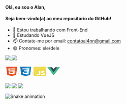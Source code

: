 #### Olá, eu sou o Alan,
#### Seja bem-vindo(a) ao meu repositório do GitHub!

- 🔭 Estou trabalhando com Front-End
- 🌱 Estudando VueJS
- 📫 Contate-me por email: contatoal4nn@gmail.com
- 😄 Pronomes: ele/dele

 <div>
  <a href="https://github.com/al4nn">
  <img height="180em" src="https://github-readme-stats.vercel.app/api?username=al4nn&show_icons=true&theme=radical&include_all_commits=true&count_private=true"/>
  <img height="180em" src="https://github-readme-stats.vercel.app/api/top-langs/?username=al4nn&layout=compact&langs_count=7&theme=radical"/>
</div>
  <div style="display: inline_block"><br>
  <img align="center" alt="al4nn-HTML" height="30" width="40" src="https://raw.githubusercontent.com/devicons/devicon/master/icons/html5/html5-original.svg">
  <img align="center" alt="al4nn-CSS" height="30" width="40" src="https://raw.githubusercontent.com/devicons/devicon/master/icons/css3/css3-original.svg">
  <img align="center" alt="al4nn-Js" height="30" width="40" src="https://raw.githubusercontent.com/devicons/devicon/master/icons/javascript/javascript-plain.svg">
  <img align="center" alt="al4nn-VueJS" height="30" width="40" src="https://raw.githubusercontent.com/devicons/devicon/master/icons/vuejs/vuejs-original.svg">
</div>
  
  ###
  
<div> 
  <a href="https://www.instagram.com/alann96_/" target="_blank"><img src="https://img.shields.io/badge/-Instagram-%23E4405F?style=for-the-badge&logo=instagram&logoColor=white" target="_blank"></a>
  <a href = "mailto:contatoal4nn@gmail.com"><img src="https://img.shields.io/badge/-Gmail-%23333?style=for-the-badge&logo=gmail&logoColor=white" target="_blank"></a>
  <a href="https://www.linkedin.com/in/alan-akira-sato-alves-7a18b01aa/" target="_blank"><img src="https://img.shields.io/badge/-LinkedIn-%230077B5?style=for-the-badge&logo=linkedin&logoColor=white" target="_blank"></a>  
 
  ![Snake animation](https://github.com/al4nn/al4nn/blob/output/github-contribution-grid-snake.svg)
 
</div>

